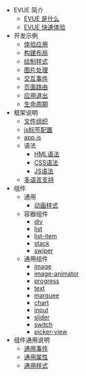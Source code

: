 * EVUE 简介
    * [EVUE 是什么](zh-cn/evue_what.md)
    * [EVUE 快速体验](zh-cn/evue_explore.md)
* 开发示例
    * [体验应用](zh-cn/experience "体验应用")
    * [构建布局](zh-cn/layout "构建布局")
    * [绘制样式](zh-cn/style "绘制样式")
    * [图片处理](zh-cn/picture-processing)
    * [交互事件](zh-cn/interaction "交互事件")
    * [页面路由](zh-cn/routes "页面路由")
    * [应用退出](zh-cn/exiting "应用退出")
    * [生命周期](zh-cn/lifecycle "生命周期")
* 框架说明
    * [文件组织](zh-cn/directory "文件组织")
    * [js标签配置](zh-cn/manifest "js标签配置")
    * [app.js](zh-cn/js-file "app.js")
    * 语法
        * [HML语法](zh-cn/hml-syntax "HML语法")
        * [CSS语法](zh-cn/css-syntax "CSS语法")
        * [JS语法](zh-cn/js-syntax "JS语法")
    * [多语言支持](zh-cn/multiple-languages "多语言支持")
* 组件
    * 通用
        * [动画样式](zh-cn/common-animation "动画样式")
    * 容器组件
        * [div](zh-cn/container-div "div")
        * [list](zh-cn/container-list "list")
        * [list-item](zh-cn/container-list-item "list-item")
        * [stack](zh-cn/container-stack "stack")
        * [swiper](zh-cn/container-swiper "swiper")
    * 通用组件
        * [image](zh-cn/basic-image "image")
        * [image-animator](zh-cn/basic-image-animator "image-animator")
        * [progress](zh-cn/basic-progress "progress")
        * [text](zh-cn/basic-text "text")
        * [marquee](zh-cn/basic-marquee "marquee")
        * [chart](zh-cn/basic-chart "chart")
        * [input](zh-cn/basic-input "input")
        * [slider](zh-cn/basic-slider "slider")
        * [switch](zh-cn/basic-switch "switch")
        * [picker-view](zh-cn/basic-picker-view "picker-view")
* 组件通用说明
    * [通用事件](zh-cn/common-component-events "通用事件")
    * [通用属性](zh-cn/common-component-attributes "通用属性")
    * [通用样式](zh-cn/common-component-styles "通用样式")